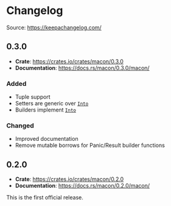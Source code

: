 # Changelog

Source: https://keepachangelog.com/

## 0.3.0

* **Crate**: https://crates.io/crates/macon/0.3.0
* **Documentation**: https://docs.rs/macon/0.3.0/macon/

### Added

- Tuple support
- Setters are generic over [`Into`](https://doc.rust-lang.org/std/convert/trait.Into.html)
- Builders implement [`Into`](https://doc.rust-lang.org/std/convert/trait.Into.html)

### Changed

- Improved documentation
- Remove mutable borrows for Panic/Result builder functions

## 0.2.0

* **Crate**: https://crates.io/crates/macon/0.2.0
* **Documentation**: https://docs.rs/macon/0.2.0/macon/

This is the first official release.
